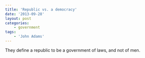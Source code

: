 ```yaml
---
title: 'Republic vs. a democracy'
date: '2013-09-28'
layout: post
categories:
    - government
tags:
    - 'John Adams'
---
```


They define a republic to be a government of laws, and not of men.